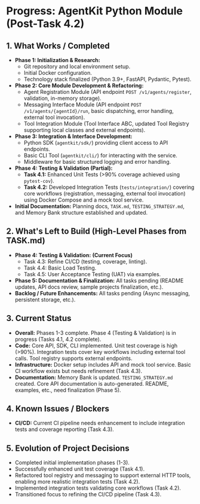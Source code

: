 # Progress: AgentKit Python Module (Post-Task 4.2)

## 1. What Works / Completed

-   **Phase 1: Initialization & Research:**
    -   Git repository and local environment setup.
    -   Initial Docker configuration.
    -   Technology stack finalized (Python 3.9+, FastAPI, Pydantic, Pytest).
-   **Phase 2: Core Module Development & Refactoring:**
    -   Agent Registration Module (API endpoint `POST /v1/agents/register`, validation, in-memory storage).
    -   Messaging Interface Module (API endpoint `POST /v1/agents/{agentId}/run`, basic dispatching, error handling, external tool invocation).
    -   Tool Integration Module (Tool Interface ABC, updated Tool Registry supporting local classes and external endpoints).
-   **Phase 3: Integration & Interface Development:**
    -   Python SDK (`agentkit/sdk/`) providing client access to API endpoints.
    -   Basic CLI Tool (`agentkit/cli/`) for interacting with the service.
    -   Middleware for basic structured logging and error handling.
-   **Phase 4: Testing & Validation (Partial):**
    -   **Task 4.1:** Enhanced Unit Tests (>90% coverage achieved using `pytest-cov`).
    -   **Task 4.2:** Developed Integration Tests (`tests/integration/`) covering core workflows (registration, messaging, external tool invocation) using Docker Compose and a mock tool service.
-   **Initial Documentation:** Planning docs, `TASK.md`, `TESTING_STRATEGY.md`, and Memory Bank structure established and updated.

## 2. What's Left to Build (High-Level Phases from TASK.md)

-   **Phase 4: Testing & Validation:** **(Current Focus)**
    -   Task 4.3: Refine CI/CD (testing, coverage, linting).
    -   Task 4.4: Basic Load Testing.
    -   Task 4.5: User Acceptance Testing (UAT) via examples.
-   **Phase 5: Documentation & Finalization:** All tasks pending (README updates, API docs review, sample projects finalization, etc.).
-   **Backlog / Future Enhancements:** All tasks pending (Async messaging, persistent storage, etc.).

## 3. Current Status

-   **Overall:** Phases 1-3 complete. Phase 4 (Testing & Validation) is in progress (Tasks 4.1, 4.2 complete).
-   **Code:** Core API, SDK, CLI implemented. Unit test coverage is high (>90%). Integration tests cover key workflows including external tool calls. Tool registry supports external endpoints.
-   **Infrastructure:** Docker setup includes API and mock tool service. Basic CI workflow exists but needs refinement (Task 4.3).
-   **Documentation:** Memory Bank is updated. `TESTING_STRATEGY.md` created. Core API documentation is auto-generated. README, examples, etc., need finalization (Phase 5).

## 4. Known Issues / Blockers

-   **CI/CD:** Current CI pipeline needs enhancement to include integration tests and coverage reporting (Task 4.3).

## 5. Evolution of Project Decisions

-   Completed initial implementation phases (1-3).
-   Successfully enhanced unit test coverage (Task 4.1).
-   Refactored tool registry and messaging to support external HTTP tools, enabling more realistic integration tests (Task 4.2).
-   Implemented integration tests validating core workflows (Task 4.2).
-   Transitioned focus to refining the CI/CD pipeline (Task 4.3).